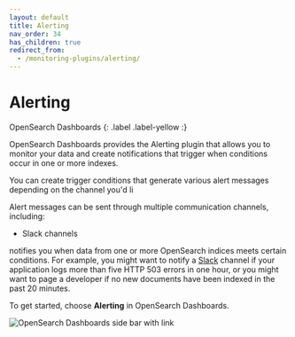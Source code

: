```yaml
---
layout: default
title: Alerting
nav_order: 34
has_children: true
redirect_from:
  - /monitoring-plugins/alerting/
---
```


# Alerting
OpenSearch Dashboards
{: .label .label-yellow :}

OpenSearch Dashboards provides the Alerting plugin that allows you to monitor your data and create notifications that trigger when conditions occur in one or more indexes.

You can create trigger conditions that generate various alert messages depending on the channel you'd li

Alert messages can be sent through multiple communication channels, including: 

* Slack channels


 notifies you when data from one or more OpenSearch indices meets certain conditions. For example, you might want to notify a [Slack](https://slack.com/) channel if your application logs more than five HTTP 503 errors in one hour, or you might want to page a developer if no new documents have been indexed in the past 20 minutes.

To get started, choose **Alerting** in OpenSearch Dashboards.

![OpenSearch Dashboards side bar with link]({{site.url}}{{site.baseurl}}/images/alerting.png)
